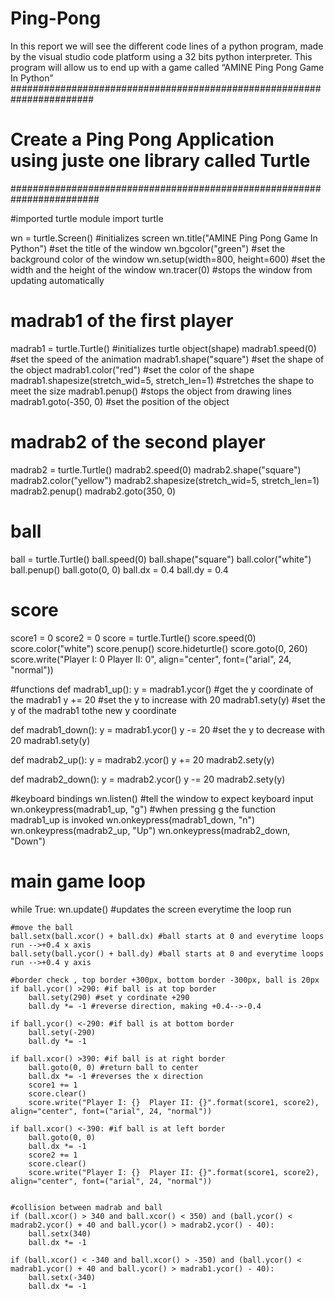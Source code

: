# Ping-Pong
In this report we will see the different code lines of a python program, made by the visual studio code platform using a 32 bits python interpreter. This program will allow us to end up with a game called “AMINE Ping Pong Game In Python” 
#######################################################################
# Create a Ping Pong Application using juste one library called Turtle
########################################################################

#imported turtle module
import turtle

wn = turtle.Screen() #initializes screen
wn.title("AMINE Ping Pong Game In Python") #set the title of the window
wn.bgcolor("green") #set the background color of the window 
wn.setup(width=800, height=600) #set the width and the height of the window
wn.tracer(0) #stops the window from updating automatically


# madrab1 of the first player
madrab1 = turtle.Turtle() #initializes turtle object(shape) 
madrab1.speed(0) #set the speed of the animation
madrab1.shape("square") #set the shape of the object 
madrab1.color("red") #set the color of the shape
madrab1.shapesize(stretch_wid=5, stretch_len=1) #stretches the shape to meet the size
madrab1.penup() #stops the object from drawing lines 
madrab1.goto(-350, 0) #set the position of the object 

# madrab2 of the second player
madrab2 = turtle.Turtle()
madrab2.speed(0)
madrab2.shape("square")
madrab2.color("yellow")
madrab2.shapesize(stretch_wid=5, stretch_len=1)
madrab2.penup()
madrab2.goto(350, 0)

# ball
ball = turtle.Turtle()
ball.speed(0)
ball.shape("square")
ball.color("white")
ball.penup()
ball.goto(0, 0)
ball.dx = 0.4
ball.dy = 0.4

# score 
score1 = 0
score2 = 0
score = turtle.Turtle()
score.speed(0)
score.color("white")
score.penup()
score.hideturtle()
score.goto(0, 260)
score.write("Player I: 0   Player II: 0", align="center", font=("arial", 24, "normal"))


#functions
def madrab1_up():
    y = madrab1.ycor() #get the y coordinate of the madrab1
    y += 20 #set the y to increase with 20
    madrab1.sety(y) #set the y of the madrab1 tothe new y coordinate

def madrab1_down():
    y = madrab1.ycor()
    y -= 20 #set the y to decrease with 20
    madrab1.sety(y)

def madrab2_up():
    y = madrab2.ycor()
    y += 20
    madrab2.sety(y)

def madrab2_down():
    y = madrab2.ycor()
    y -= 20
    madrab2.sety(y)

#keyboard bindings
wn.listen() #tell the window to expect keyboard input
wn.onkeypress(madrab1_up, "g") #when pressing g the function madrab1_up is invoked
wn.onkeypress(madrab1_down, "n") 
wn.onkeypress(madrab2_up, "Up")
wn.onkeypress(madrab2_down, "Down")

# main game loop
while True:
    wn.update() #updates the screen everytime the loop run

    #move the ball
    ball.setx(ball.xcor() + ball.dx) #ball starts at 0 and everytime loops run -->+0.4 x axis
    ball.sety(ball.ycor() + ball.dy) #ball starts at 0 and everytime loops run -->+0.4 y axis

    #border check , top border +300px, bottom border -300px, ball is 20px
    if ball.ycor() >290: #if ball is at top border
        ball.sety(290) #set y cordinate +290
        ball.dy *= -1 #reverse direction, making +0.4-->-0.4

    if ball.ycor() <-290: #if ball is at bottom border
        ball.sety(-290)
        ball.dy *= -1
    
    if ball.xcor() >390: #if ball is at right border
        ball.goto(0, 0) #return ball to center
        ball.dx *= -1 #reverses the x direction
        score1 += 1
        score.clear()
        score.write("Player I: {}  Player II: {}".format(score1, score2), align="center", font=("arial", 24, "normal"))

    if ball.xcor() <-390: #if ball is at left border
        ball.goto(0, 0)
        ball.dx *= -1 
        score2 += 1
        score.clear()
        score.write("Player I: {}  Player II: {}".format(score1, score2), align="center", font=("arial", 24, "normal"))

    
    #collision between madrab and ball
    if (ball.xcor() > 340 and ball.xcor() < 350) and (ball.ycor() < madrab2.ycor() + 40 and ball.ycor() > madrab2.ycor() - 40):
        ball.setx(340)
        ball.dx *= -1

    if (ball.xcor() < -340 and ball.xcor() > -350) and (ball.ycor() < madrab1.ycor() + 40 and ball.ycor() > madrab1.ycor() - 40):
        ball.setx(-340)
        ball.dx *= -1
